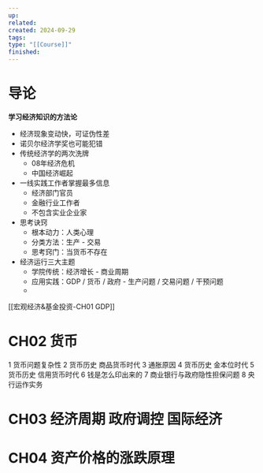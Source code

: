 ```yaml
---
up: 
related: 
created: 2024-09-29
tags: 
type: "[[Course]]"
finished:
---
```


# 导论


**学习经济知识的方法论**

- 经济现象变动快，可证伪性差
- 诺贝尔经济学奖也可能犯错
- 传统经济学的两次洗牌
	- 08年经济危机
	- 中国经济崛起
- 一线实践工作者掌握最多信息
	- 经济部门官员
	- 金融行业工作者
	- 不包含实业企业家
- 思考诀窍
	- 根本动力：人类心理
	- 分类方法：生产 - 交易
	- 思考窍门：当货币不存在
- 经济运行三大主题
	- 学院传统：经济增长 - 商业周期
	- 应用实践：GDP / 货币 / 政府 - 生产问题 / 交易问题 / 干预问题
	- 



[[宏观经济&基金投资-CH01 GDP]]





# CH02 货币


1 货币问题复杂性
2 货币历史 商品货币时代
3 通胀原因
4 货币历史 金本位时代
5 货币历史 信用货币时代
6 钱是怎么印出来的
7 商业银行与政府隐性担保问题
8 央行运作实务

# CH03 经济周期 政府调控 国际经济



# CH04 资产价格的涨跌原理

